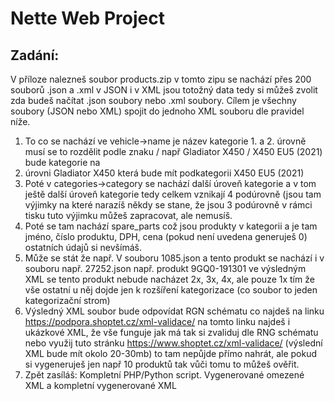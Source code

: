 Nette Web Project
=================

Zadání:
-------
V příloze nalezneš soubor products.zip v tomto zipu se nachází přes 200 souborů
.json a .xml v JSON i v XML jsou totožný data tedy si můžeš zvolit zda budeš načítat
.json soubory nebo .xml soubory. Cílem je všechny soubory (JSON nebo XML)
spojit do jednoho XML souboru dle pravidel níže.

1. To co se nachází ve vehicle->name je název kategorie 1. a 2. úrovně musí se to
   rozdělit podle znaku / např Gladiator X450 / X450 EU5 (2021) bude kategorie na
1. úrovni Gladiator X450 která bude mít podkategorii X450 EU5 (2021)
2. Poté v categories->category se nachází další úroveň kategorie a v tom ještě
   další úroveň kategorie tedy celkem vznikají 4 podúrovně (jsou tam výjimky na
   které narazíš někdy se stane, že jsou 3 podúrovně v rámci tisku tuto výjimku
   můžeš zapracovat, ale nemusíš.
3. Poté se tam nachází spare_parts což jsou produkty v kategorii a je tam jméno,
   číslo produktu, DPH, cena (pokud není uvedena generuješ 0) ostatních údajů
   si nevšímáš.
4. Může se stát že např. V souboru 1085.json a tento produkt se nachází i v
   souboru např. 27252.json např. produkt 9GQ0-191301 ve výsledným XML se
   tento produkt nebude nacházet 2x, 3x, 4x, ale pouze 1x tím že vše ostatní u něj
   dojde jen k rozšíření kategorizace (co soubor to jeden kategorizační strom)
5. Výsledný XML soubor bude odpovídat RGN schématu co najdeš na linku
   https://podpora.shoptet.cz/xml-validace/ na tomto linku najdeš i ukázkové
   XML, že vše funguje jak má tak si zvaliduj dle RNG schématu nebo využij tuto
   stránku https://www.shoptet.cz/xml-validace/ (výslední XML bude mít okolo
   20-30mb) to tam nepůjde přímo nahrát, ale pokud si vygeneruješ jen např 10
   produktů tak vůči tomu to můžeš ověřit.
6. Zpět zasíláš: Kompletní PHP/Python script. Vygenerované omezené XML a
   kompletní vygenerované XML